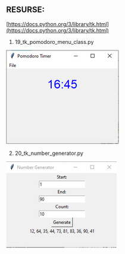 ## RESURSE:
[https://docs.python.org/3/library/tk.html](https://docs.python.org/3/library/tk.html)


1. 19_tk_pomodoro_menu_class.py

![img](Capture.PNG)

2. 20_tk_number_generator.py

![img](img_20.png)